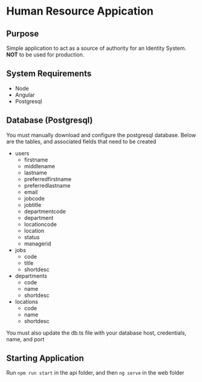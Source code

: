# Human Resource Appication

## Purpose
Simple application to act as a source of authority for an Identity System. **NOT** to be used for production.

## System Requirements

* Node
* Angular
* Postgresql

## Database (Postgresql)

You must manually download and configure the postgresql database. Below are the tables, and associated fields that need to be created

* users
    * firstname
    * middlename
    * lastname
    * preferredfirstname
    * preferredlastname
    * email
    * jobcode
    * jobtitle
    * departmentcode
    * department
    * locationcode
    * location
    * status
    * managerid
* jobs
    * code
    * title
    * shortdesc
* departments
    * code
    * name
    * shortdesc
* locations
    * code
    * name
    * shortdesc

You must also update the db.ts file with your database host, credentials, name, and port

## Starting Application

Run `npm run start` in the api folder, and then `ng serve` in the web folder
